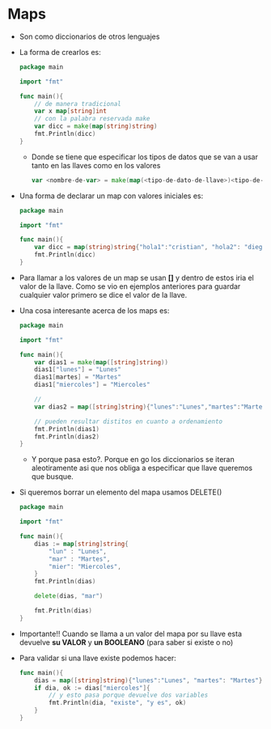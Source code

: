 # Maps

- Son como diccionarios de otros lenguajes
- La forma de crearlos es:
    ```go
    package main

    import "fmt"

    func main(){
        // de manera tradicional
        var x map[string]int
        // con la palabra reservada make
        var dicc = make(map(string)string)
        fmt.Println(dicc)
    }
    ````
    - Donde se tiene que especificar los tipos de datos que se van a usar tanto en las llaves como en los valores
        ```go
        var <nombre-de-var> = make(map(<tipo-de-dato-de-llave>)<tipo-de-dato-del-valor>)
        ```

- Una forma de declarar un map con valores iniciales es:
    ```go
    package main

    import "fmt"

    func main(){
        var dicc = map(string)string{"hola1":"cristian", "hola2": "diego"}
        fmt.Println(dicc)
    }
    ````
- Para llamar a los valores de un map se usan **[]** y dentro de estos iria el valor de la llave. Como se vio en ejemplos anteriores para guardar cualquier valor primero se dice el valor de la llave.
- Una cosa interesante acerca de los maps es:
    ```go
    package main

    import "fmt"

    func main(){
        var dias1 = make(map([string]string))
        dias1["lunes"] = "Lunes"
        dias1[martes] = "Martes"
        dias1["miercoles"] = "Miercoles"

        //
        var dias2 = map([string]string){"lunes":"Lunes","martes":"Martes","miercoles":"Miercoles"}

        // pueden resultar distitos en cuanto a ordenamiento
        fmt.Println(dias1)
        fmt.Println(dias2)
    }
    ```
    - Y porque pasa esto?. Porque en go los diccionarios se iteran aleotiramente asi que nos obliga a especificar que llave queremos que busque.

- Si queremos borrar un elemento del mapa usamos DELETE()
    ```go
    package main

    import "fmt"

    func main(){
        dias := map[string]string{
            "lun" : "Lunes",
            "mar" : "Martes",
            "mier": "Miercoles",
        }
        fmt.Println(dias)

        delete(dias, "mar")

        fmt.Pritln(dias)
    }
    ```
- Importante!! Cuando se llama a un valor del mapa por su llave esta devuelve **su VALOR** y **un BOOLEANO** (para saber si existe o no)
- Para validar si una llave existe podemos hacer:
    ```go
    func main(){
        dias = map([string]string){"lunes":"Lunes", "martes": "Martes"}
        if dia, ok := dias["miercoles"]{
            // y esto pasa porque devuelve dos variables
            fmt.Println(dia, "existe", "y es", ok)
        }
    }
    ```
